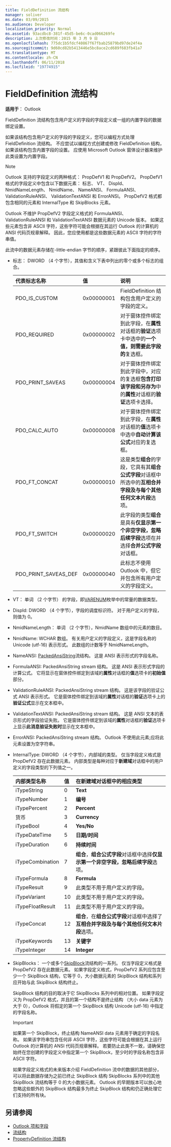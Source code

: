 ```yaml
---
title: FieldDefinition 流结构
manager: soliver
ms.date: 03/09/2015
ms.audience: Developer
localization_priority: Normal
ms.assetid: 93acdbc8-381f-45d5-be6c-0cad066269fe
description: 上次修改时间：2015 年 3 月 9 日
ms.openlocfilehash: 775dc1b5fdcf40867f67fbab25879bd97de24f4a
ms.sourcegitcommit: 9d60cd82b5413446e5bc8ace2cd689f683fb41a7
ms.translationtype: MT
ms.contentlocale: zh-CN
ms.lasthandoff: 06/11/2018
ms.locfileid: "19774915"
---
```

# <a name="fielddefinition-stream-structure"></a>FieldDefinition 流结构

**适用于**： Outlook 
  
FieldDefinition 流结构包含用户定义的字段的字段定义或一组的内置字段的数据绑定设置。
  
如果该结构包含用户定义的字段的字段定义，您可以编程方式处理 FieldDefinition 流结构。 不应尝试以编程方式创建或修改 FieldDefinition 结构，如果该结构包含内置字段的设置。 应使用 Microsoft Outlook 窗体设计器来维护此类设置为内置字段。
  
> [!NOTE]
> Outlook 支持的字段定义的两种格式： PropDefV1 和 PropDefV2。 PropDefV1 格式的字段定义中包含以下数据元素： 标志、 VT、 DispId、 NmidNameLength、 NmidName、 NameANSI、 FormulaANSI、 ValidationRuleANSI、 ValidationTextANSI 和 ErrorANSI。 PropDefV2 格式都包含相同的元素和 InternalType 和 SkipBlocks 元素。 
>
> Outlook 不维护 PropDefV2 字段定义格式的 FormulaANSI、 ValidationRuleANSI 和 ValidationTextANSI 数据元素的 Unicode 版本。 如果这些元素包含非 ASCII 字符，这些字符可能会根据在其运行 Outlook 的计算机的 ANSI 代码页规章解释。 因此，您应使用都是这些数据元素的 ASCII 字符的字符串值。 
  
此流中的数据元素存储在-little-endian 字节的顺序，紧跟彼此下面指定的顺序。
  
- 标志： DWORD （4 个字节），其值和含义下表中列出的零个或多个标志的组合。
    
    |**代表标志名称**|**值**|**说明**|
    |:-----|:-----|:-----|
    |PDO_IS_CUSTOM  <br/> |0x00000001  <br/> |FieldDefinition 结构包含用户定义的字段的定义。  <br/> |
    |PDO_REQUIRED  <br/> |0x00000002  <br/> |对于窗体控件绑定到此字段，在**属性**对话框的**验证**选项卡中选中的**一个值，则需要此字段的**复选框。  <br/> |
    |PDO_PRINT_SAVEAS  <br/> |0x00000004  <br/> |对于窗体控件绑定到此字段中，对应的复选框**包含打印该字段和另存为**中的**属性**对话框的**验证**选项卡选择。  <br/> |
    |PDO_CALC_AUTO  <br/> |0x00000008  <br/> |对于窗体控件绑定到此字段，在**属性**对话框的**值**选项卡中选中**自动计算该公式**对应的复选框。  <br/> |
    |PDO_FT_CONCAT  <br/> |0x00000010  <br/> |这是类型**组合**的字段，它具有其**组合公式字段**对话框中所选中的**互相合并字段及与每个其他任何文本片段**选项。  <br/> |
    |PDO_FT_SWITCH  <br/> |0x00000020  <br/> |此字段的类型**组合**是具有**仅显示第一个非空字段，忽略后续字段**选项在并选择**合并公式字段**对话框。  <br/> |
    |PDO_PRINT_SAVEAS_DEF  <br/> |0x00000040  <br/> |此标志不使用 Outlook 中，但它并包含所有用户定义的字段定义。  <br/> |
   
- VT： 单词 （2 个字节） 的字段，即[VARENUM](http://msdn.microsoft.com/en-us/library/system.runtime.interopservices.varenum.aspx)枚举中的常量的数据类型。 
    
- DispId: DWORD （4 个字节），字段的调度标识符。 对于用户定义的字段，则值为 0。
    
- NmidNameLength： 单词 （2 个字节），NmidName 数组中的元素的数目。
    
- NmidName: WCHAR 数组。 有关用户定义的字段定义，这是字段名称的 Unicode (utf-16) 表示形式。 此数组的计数等于 NmidNameLength。
    
- NameANSI: [PackedAnsiString](packedansistring-stream-structure.md)流结构。 这是 ANSI 表示形式的字段名称。 
    
- FormulaANSI: PackedAnsiString stream 结构。 这是 ANSI 表示形式字段的计算公式。 它将显示在窗体控件绑定到该域的**属性**对话框的**值**选项卡的**初始值**部分。 
    
- ValidationRuleANSI: PackedAnsiString stream 结构。 这是该字段的验证公式 ANSI 表示形式。 它是窗体控件绑定到该域的**属性**对话框的**验证**选项卡上的**验证公式**显示在文本框中。 
    
- ValidationTextANSI: PackedAnsiString stream 结构。 这是 ANSI 文本的表示形式的字段验证失败。 它是窗体控件绑定到该域的**属性**对话框的**验证**选项卡上显示**此消息验证失败时**显示在文本框中。 
    
- ErrorANSI: PackedAnsiString stream 结构。 Outlook 不使用此元素;应将此元素设置为空字符串。
    
- InternalType: DWORD （4 个字节），内部域的类型。 仅当字段定义格式是 PropDefV2 存在此数据元素。 内部类型是每种对应于**新建域**对话框中的用户定义的字段类型的下列值之一。 
    
    |**内部类型名称**|**值**|**在**新建域**对话框中的相应类型**|
    |:-----|:-----|:-----|
    |iTypeString  <br/> |0  <br/> |**Text** <br/> |
    |iTypeNumber  <br/> |1  <br/> |**编号** <br/> |
    |iTypePercent  <br/> |2  <br/> |**Percent** <br/> |
    |货币  <br/> |3  <br/> |**Currency** <br/> |
    |iTypeBool  <br/> |4  <br/> |**Yes/No** <br/> |
    |iTypeDateTime  <br/> |5  <br/> |**日期/时间** <br/> |
    |iTypeDuration  <br/> |6  <br/> |**持续时间** <br/> |
    |iTypeCombination  <br/> |7  <br/> |**组合**，**组合公式字段**对话框中选择**仅显示第一个非空字段，忽略后续字段**选项。  <br/> |
    |iTypeFormula  <br/> |8  <br/> |**Formula** <br/> |
    |iTypeResult  <br/> |9  <br/> |此类型不用于用户定义的字段。  <br/> |
    |iTypeVariant  <br/> |10  <br/> |此类型不用于用户定义的字段。  <br/> |
    |iTypeFloatResult  <br/> |11  <br/> |此类型不用于用户定义的字段。  <br/> |
    |iTypeConcat  <br/> |12  <br/> |**组合**，在**组合公式字段**对话框中选择了**互相合并字段及与每个其他任何文本片段**选项。  <br/> |
    |iTypeKeywords  <br/> |13  <br/> |**关键字** <br/> |
    |iTypeInteger  <br/> |14  <br/> |**Integer** <br/> |
   
- SkipBlocks： 一个或多个[SkipBlock](skipblock-stream-structure.md)流结构的一系列。 仅当字段定义格式是 PropDefV2 存在此数据元素。 如果字段定义格式，PropDefV2 系列应包含至少一个 SkipBlock 结构，它等于 0，大小数据元素的 SkipBlock 结构和系列应开始与此 SkipBlock 结构终止。 
    
   SkipBlock 结构的目的取决于它 SkipBlocks 系列中的相对位置。 如果字段定义为 PropDefV2 格式，并且的第一个结构不是终止结构 （大小 data 元素为大于 0），Outlook 将假定的第一个 SkipBlock 结构 Unicode (utf-16) 中指定的字段名称。 
    
   > [!IMPORTANT]
   > 如果第一个 SkipBlock，终止结构 NameANSI data 元素用于确定的字段名称。 如果该字符串包含任何非 ASCII 字符，这些字符可能会根据在其上运行 Outlook 的计算机的 ANSI 代码页规章解释。 若要防止此类不一致，请确保您始终在您创建的字段定义中指定第一个 SkipBlock，至少时的字段名称包含非 ASCII 字符。 
  
   如果字段定义格式的未来版本介绍 FieldDefinition 流中的数据的其他部分，可以将此数据存储为之前已终止 SkipBlock 结构 SkipBlocks 系列中的其他 SkipBlock 流结构等于 0 的大小数据元素。 Outlook 的早期版本可以放心地忽略这些额外的 SkipBlock 结构最多为终止 SkipBlock 结构和仍正确处理它们支持的所有块。
    
## <a name="see-also"></a>另请参阅

- [Outlook 项和字段](outlook-items-and-fields.md)
- [流结构](stream-structures.md)
- [PropertyDefinition 流结构](propertydefinition-stream-structure.md)

